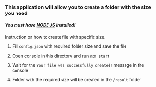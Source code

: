 ### This application will allow you to create a folder with the size you need

##### You must have [NODE JS](https://nodejs.org/en) installed!

Instruction on how to create file with specific size.

1. Fill `config.json` with required folder size and save the file

2. Open console in this directory and run `npm start`

3. Wait for the `Your file was successfully created!` message in the console

4. Folder with the required size will be created in the `/result` folder
